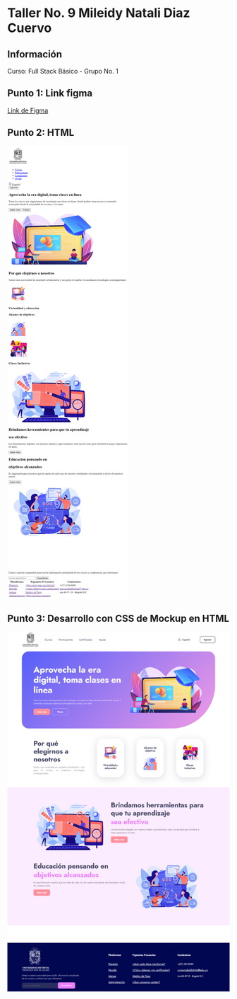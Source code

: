 <h1>Taller No. 9 Mileidy Natali Diaz Cuervo </h1>

<h2> Información </h2>
<p> Curso: Full Stack Básico - Grupo No. 1</p>
<h2> Punto 1: Link figma </h2>
<a href ="https://www.figma.com/file/CUJ2XTQoyq8VbWwX5i1AV8/Mileidy-Diaz---Figma-Exercise?type=design&node-id=0%3A1&mode=design&t=CkJnb53DZFWtJdIh-1" target ="_blank"> Link de Figma </a>
<h2> Punto 2: HTML </h2>
<img src ="./public/images/html.png" alt="html">
<h2> Punto 3: Desarrollo con CSS de Mockup en HTML</h2>
<img src ="./public/images/css.png" alt="css">
